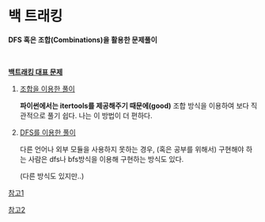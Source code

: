 # 백 트래킹

**DFS 혹은 조합(Combinations)을 활용한 문제풀이**

​    

**[백트래킹 대표 문제](https://www.acmicpc.net/problem/1759)**

1. [조합을 이용한 풀이](https://github.com/confettimimy/Python-for-coding-test/blob/master/%EA%B8%B0%ED%83%80%20%EC%95%8C%EA%B3%A0%EB%A6%AC%EC%A6%98/%5B1_%EC%9D%B4%EC%BD%94%ED%85%8C%5D%20%EC%95%94%ED%98%B8%20%EB%A7%8C%EB%93%A4%EA%B8%B0(%EC%A1%B0%ED%95%A9%2C%20%EB%B8%8C%EB%A3%A8%ED%8A%B8%ED%8F%AC%EC%8A%A4%20%EC%95%8C%EA%B3%A0%EB%A6%AC%EC%A6%98%20%EC%9D%B4%EC%9A%A9).py)

   **파이썬에서는 itertools를 제공해주기 때문에(good)** 조합 방식을 이용하여 보다 직관적으로 풀기 쉽다. 나는 이 방법이 더 편하다.

2. [DFS를 이용한 풀이](http://melonicedlatte.com/algorithm/2018/09/10/203059.html)

   다른 언어나 외부 모듈을 사용하지 못하는 경우, (혹은 공부를 위해서) 구현해야 하는 사람은 dfs나 bfs방식을 이용해 구현하는 방식도 있다.

   (다른 방식도 있지만..)

[참고1](https://medium.com/@dltkddud4403/python-%EC%88%9C%EC%97%B4-%EC%A1%B0%ED%95%A9-%EA%B5%AC%ED%98%84-5e496e74621c)

[참고2](https://buyandpray.tistory.com/52)